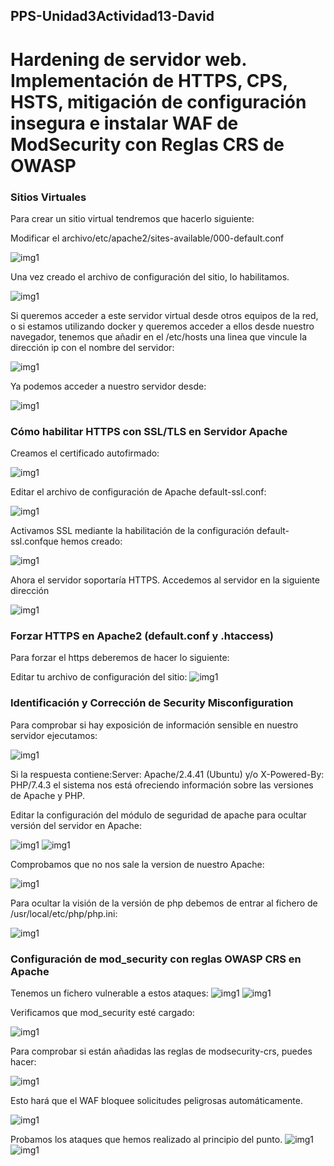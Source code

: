 ## PPS-Unidad3Actividad13-David
# Hardening de servidor web. Implementación de HTTPS, CPS, HSTS, mitigación de configuración insegura e instalar WAF de ModSecurity con Reglas CRS de OWASP

### Sitios Virtuales
Para crear un sitio virtual tendremos que hacerlo siguiente:

Modificar el archivo/etc/apache2/sites-available/000-default.conf

![img1](img/img4.png)

Una vez creado el archivo de configuración del sitio, lo habilitamos.

![img1](img/img2.png)

Si queremos acceder a este servidor virtual desde otros equipos de la red, o si estamos utilizando docker y queremos acceder a ellos desde nuestro navegador, tenemos que añadir en el /etc/hosts una linea que vincule la dirección ip con el nombre del servidor:

![img1](img/img5.png)

Ya podemos acceder a nuestro servidor desde:

![img1](img/img6.png)

### Cómo habilitar HTTPS con SSL/TLS en Servidor Apache

Creamos el certificado autofirmado:

![img1](img/img7.png)

Editar el archivo de configuración de Apache default-ssl.conf:

![img1](img/img8.png)

Activamos SSL mediante la habilitación de la configuración default-ssl.confque hemos creado:

![img1](img/img9.png)

Ahora el servidor soportaría HTTPS. Accedemos al servidor en la siguiente dirección

![img1](img/img10.png)

### Forzar HTTPS en Apache2 (default.conf y .htaccess)

Para forzar el https deberemos de hacer lo siguiente:

Editar tu archivo de configuración del sitio:
![img1](img/img11.png)

### Identificación y Corrección de Security Misconfiguration

Para comprobar si hay exposición de información sensible en nuestro servidor ejecutamos:

![img1](img/img12.png)

Si la respuesta contiene:Server: Apache/2.4.41 (Ubuntu) y/o X-Powered-By: PHP/7.4.3 el sistema nos está ofreciendo información sobre las versiones de Apache y PHP.

Editar la configuración del módulo de seguridad de apache para ocultar versión del servidor en Apache:

![img1](img/img13.png)
![img1](img/img14.png)

Comprobamos que no nos sale la version de nuestro Apache:

![img1](img/img15.png)

Para ocultar la visión de la versión de php debemos de entrar al fichero de /usr/local/etc/php/php.ini:

![img1](img/img16.png)

### Configuración de mod_security con reglas OWASP CRS en Apache

Tenemos un fichero vulnerable a estos ataques:
![img1](img/img17.png)
![img1](img/img18.png)

Verificamos que mod_security esté cargado:

![img1](img/img19.png)

Para comprobar si están añadidas las reglas de modsecurity-crs, puedes hacer:

![img1](img/img20.png)

Esto hará que el WAF bloquee solicitudes peligrosas automáticamente.

![img1](img/img21.png)

Probamos los ataques que hemos realizado al principio del punto.
![img1](img/img23.png)
![img1](img/img22.png)